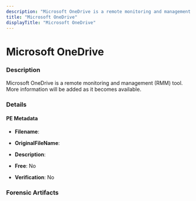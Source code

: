 ```yaml
---
description: "Microsoft OneDrive is a remote monitoring and management (RMM) tool. More information will be added as it becomes available."
title: "Microsoft OneDrive"
displayTitle: "Microsoft OneDrive"
---
```




# Microsoft OneDrive


### Description

Microsoft OneDrive is a remote monitoring and management (RMM) tool. More information will be added as it becomes available.




### Details


#### PE Metadata
- **Filename**: 
- **OriginalFileName**: 
- **Description**: 


- **Free**: No

- **Verification**: No





### Forensic Artifacts









